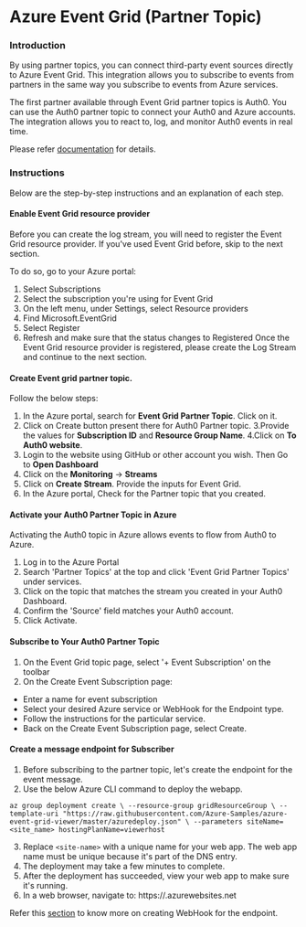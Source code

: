 # Azure Event Grid (Partner Topic)

### Introduction

By using partner topics, you can connect third-party event sources directly to Azure Event Grid. This integration allows you to subscribe to events from partners in the same way you subscribe to events from Azure services.

The first partner available through Event Grid partner topics is Auth0. You can use the Auth0 partner topic to connect your Auth0 and Azure accounts. The integration allows you to react to, log, and monitor Auth0 events in real time.

Please refer [documentation](https://docs.microsoft.com/en-us/azure/event-grid/partner-topics-overview) for details.

### Instructions

Below are the step-by-step instructions and an explanation of each step.

#### Enable Event Grid resource provider
Before you can create the log stream, you will need to register the Event Grid resource provider. If you've used Event Grid before, skip to the next section.

To do so, go to your Azure portal:

1. Select Subscriptions
2. Select the subscription you're using for Event Grid
3. On the left menu, under Settings, select Resource providers
4. Find Microsoft.EventGrid
5. Select Register
6. Refresh and make sure that the status changes to Registered
Once the Event Grid resource provider is registered, please create the Log Stream and continue to the next section.

#### Create Event grid partner topic. 
Follow the below steps:
1. In the Azure portal, search for **Event Grid Partner Topic**. Click on it.
2. Click on Create button present there for Auth0 Partner topic.
3.Provide the values for **Subscription ID** and **Resource Group Name**.
4.Click on **To Auth0 website**.
5. Login to the website using GitHub or other account you wish. Then Go to **Open Dashboard**
6. Click on the **Monitoring** -> **Streams**
7. Click on **Create Stream**. Provide the inputs for Event Grid.
8. In the Azure portal, Check for the Partner topic that you created.

#### Activate your Auth0 Partner Topic in Azure
Activating the Auth0 topic in Azure allows events to flow from Auth0 to Azure.

1. Log in to the Azure Portal
2. Search 'Partner Topics' at the top and click 'Event Grid Partner Topics' under services.
3. Click on the topic that matches the stream you created in your Auth0 Dashboard.
4. Confirm the 'Source' field matches your Auth0 account.
5. Click Activate.

#### Subscribe to Your Auth0 Partner Topic
1. On the Event Grid topic page, select '+ Event Subscription' on the toolbar
2. On the Create Event Subscription page:
- Enter a name for event subscription
- Select your desired Azure service or WebHook for the Endpoint type.
- Follow the instructions for the particular service.
- Back on the Create Event Subscription page, select Create.

#### Create a message endpoint for Subscriber
1. Before subscribing to the partner topic, let's create the endpoint for the event message. 
2. Use the below Azure CLI command to deploy the webapp.

  `az group deployment create \
    --resource-group gridResourceGroup \
    --template-uri "https://raw.githubusercontent.com/Azure-Samples/azure-event-grid-viewer/master/azuredeploy.json" \
    --parameters siteName=<site_name> hostingPlanName=viewerhost`
  
3. Replace `<site-name>` with a unique name for your web app. The web app name must be unique because it's part of the DNS entry.
4. The deployment may take a few minutes to complete. 
5. After the deployment has succeeded, view your web app to make sure it's running. 
6. In a web browser, navigate to: https://<your-site-name>.azurewebsites.net
  
Refer this [section](https://docs.microsoft.com/en-us/azure/event-grid/custom-event-quickstart) to know more on creating WebHook for the endpoint. 
  
  

